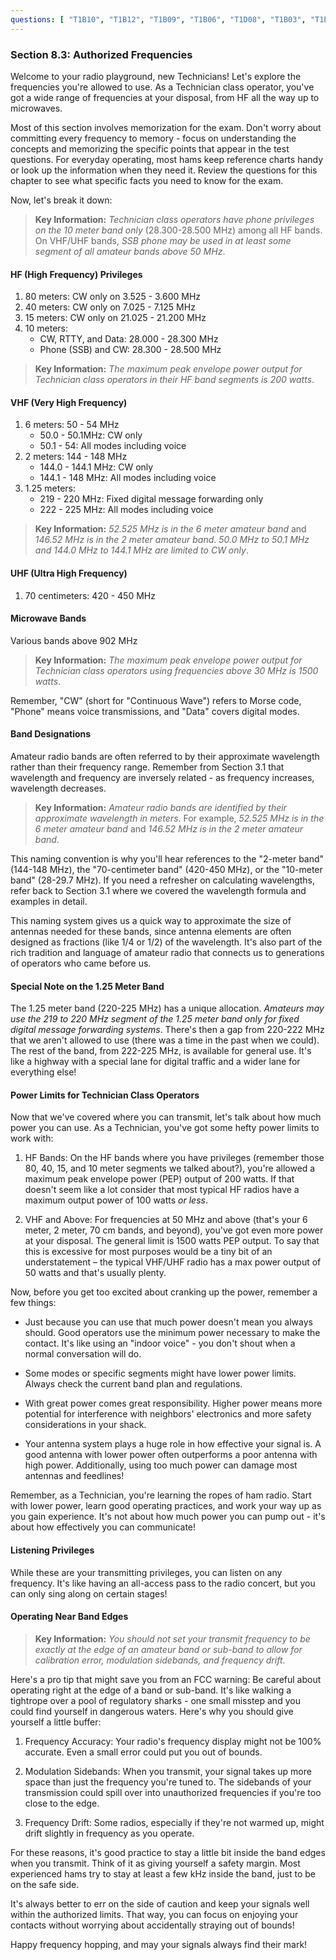 ```yaml
---
questions: [ "T1B10", "T1B12", "T1B09", "T1B06", "T1D08", "T1B03", "T1B04", "T1B05", "T1B07", "T1B11", "T1B01" ]
---
```


### Section 8.3: Authorized Frequencies

Welcome to your radio playground, new Technicians! Let's explore the frequencies you're allowed to use. As a Technician class operator, you've got a wide range of frequencies at your disposal, from HF all the way up to microwaves.

Most of this section involves memorization for the exam. Don't worry about committing every frequency to memory - focus on understanding the concepts and memorizing the specific points that appear in the test questions. For everyday operating, most hams keep reference charts handy or look up the information when they need it. Review the questions for this chapter to see what specific facts you need to know for the exam.

Now, let's break it down:

> **Key Information:** *Technician class operators have phone privileges on the 10 meter band only* (28.300-28.500 MHz) among all HF bands. On VHF/UHF bands, *SSB phone may be used in at least some segment of all amateur bands above 50 MHz*.

#### HF (High Frequency) Privileges

1. 80 meters: CW only on 3.525 - 3.600 MHz
2. 40 meters: CW only on 7.025 - 7.125 MHz
3. 15 meters: CW only on 21.025 - 21.200 MHz
4. 10 meters: 
   - CW, RTTY, and Data: 28.000 - 28.300 MHz
   - Phone (SSB) and CW: 28.300 - 28.500 MHz

> **Key Information:** *The maximum peak envelope power output for Technician class operators in their HF band segments is 200 watts*.

#### VHF (Very High Frequency)

1. 6 meters: 50 - 54 MHz
   - 50.0 - 50.1MHz: CW only
   - 50.1 - 54: All modes including voice
2. 2 meters: 144 - 148 MHz
   - 144.0 - 144.1 MHz: CW only
   - 144.1 - 148 MHz: All modes including voice
3. 1.25 meters:
   - 219 - 220 MHz: Fixed digital message forwarding only
   - 222 - 225 MHz: All modes including voice

> **Key Information:** *52.525 MHz is in the 6 meter amateur band* and *146.52 MHz is in the 2 meter amateur band*. *50.0 MHz to 50.1 MHz and 144.0 MHz to 144.1 MHz are limited to CW only*.

#### UHF (Ultra High Frequency)

1. 70 centimeters: 420 - 450 MHz

#### Microwave Bands

Various bands above 902 MHz

> **Key Information:** *The maximum peak envelope power output for Technician class operators using frequencies above 30 MHz is 1500 watts*.

Remember, "CW" (short for "Continuous Wave") refers to Morse code, "Phone" means voice transmissions, and "Data" covers digital modes.

#### Band Designations

Amateur radio bands are often referred to by their approximate wavelength rather than their frequency range. Remember from Section 3.1 that wavelength and frequency are inversely related - as frequency increases, wavelength decreases.

> **Key Information:** *Amateur radio bands are identified by their approximate wavelength in meters*. For example, *52.525 MHz is in the 6 meter amateur band* and *146.52 MHz is in the 2 meter amateur band*.

This naming convention is why you'll hear references to the "2-meter band" (144-148 MHz), the "70-centimeter band" (420-450 MHz), or the "10-meter band" (28-29.7 MHz). If you need a refresher on calculating wavelengths, refer back to Section 3.1 where we covered the wavelength formula and examples in detail.

This naming system gives us a quick way to approximate the size of antennas needed for these bands, since antenna elements are often designed as fractions (like 1/4 or 1/2) of the wavelength. It's also part of the rich tradition and language of amateur radio that connects us to generations of operators who came before us.

#### Special Note on the 1.25 Meter Band

The 1.25 meter band (220-225 MHz) has a unique allocation. *Amateurs may use the 219 to 220 MHz segment of the 1.25 meter band only for fixed digital message forwarding systems*. There's then a gap from 220-222 MHz that we aren't allowed to use (there was a time in the past when we could). The rest of the band, from 222-225 MHz, is available for general use. It's like a highway with a special lane for digital traffic and a wider lane for everything else!

#### Power Limits for Technician Class Operators

Now that we've covered where you can transmit, let's talk about how much power you can use. As a Technician, you've got some hefty power limits to work with:

1. HF Bands: On the HF bands where you have privileges (remember those 80, 40, 15, and 10 meter segments we talked about?), you're allowed a maximum peak envelope power (PEP) output of 200 watts. If that doesn't seem like a lot consider that most typical HF radios have a maximum output power of 100 watts *or less*.

2. VHF and Above: For frequencies at 50 MHz and above (that's your 6 meter, 2 meter, 70 cm bands, and beyond), you've got even more power at your disposal. The general limit is 1500 watts PEP output. To say that this is excessive for most purposes would be a tiny bit of an understatement – the typical VHF/UHF radio has a max power output of 50 watts and that's usually plenty.

Now, before you get too excited about cranking up the power, remember a few things:

- Just because you can use that much power doesn't mean you always should. Good operators use the minimum power necessary to make the contact. It's like using an "indoor voice" - you don't shout when a normal conversation will do.

- Some modes or specific segments might have lower power limits. Always check the current band plan and regulations.

- With great power comes great responsibility. Higher power means more potential for interference with neighbors' electronics and more safety considerations in your shack.

- Your antenna system plays a huge role in how effective your signal is. A good antenna with lower power often outperforms a poor antenna with high power. Additionally, using too much power can damage most antennas and feedlines!

Remember, as a Technician, you're learning the ropes of ham radio. Start with lower power, learn good operating practices, and work your way up as you gain experience. It's not about how much power you can pump out - it's about how effectively you can communicate!

#### Listening Privileges

While these are your transmitting privileges, you can listen on any frequency. It's like having an all-access pass to the radio concert, but you can only sing along on certain stages!

#### Operating Near Band Edges

> **Key Information:** *You should not set your transmit frequency to be exactly at the edge of an amateur band or sub-band to allow for calibration error, modulation sidebands, and frequency drift*.

Here's a pro tip that might save you from an FCC warning: Be careful about operating right at the edge of a band or sub-band. It's like walking a tightrope over a pool of regulatory sharks - one small misstep and you could find yourself in dangerous waters. Here's why you should give yourself a little buffer:

1. Frequency Accuracy: Your radio's frequency display might not be 100% accurate. Even a small error could put you out of bounds.

2. Modulation Sidebands: When you transmit, your signal takes up more space than just the frequency you're tuned to. The sidebands of your transmission could spill over into unauthorized frequencies if you're too close to the edge.

3. Frequency Drift: Some radios, especially if they're not warmed up, might drift slightly in frequency as you operate.

For these reasons, it's good practice to stay a little bit inside the band edges when you transmit. Think of it as giving yourself a safety margin. Most experienced hams try to stay at least a few kHz inside the band, just to be on the safe side.

It's always better to err on the side of caution and keep your signals well within the authorized limits. That way, you can focus on enjoying your contacts without worrying about accidentally straying out of bounds!

Happy frequency hopping, and may your signals always find their mark!
